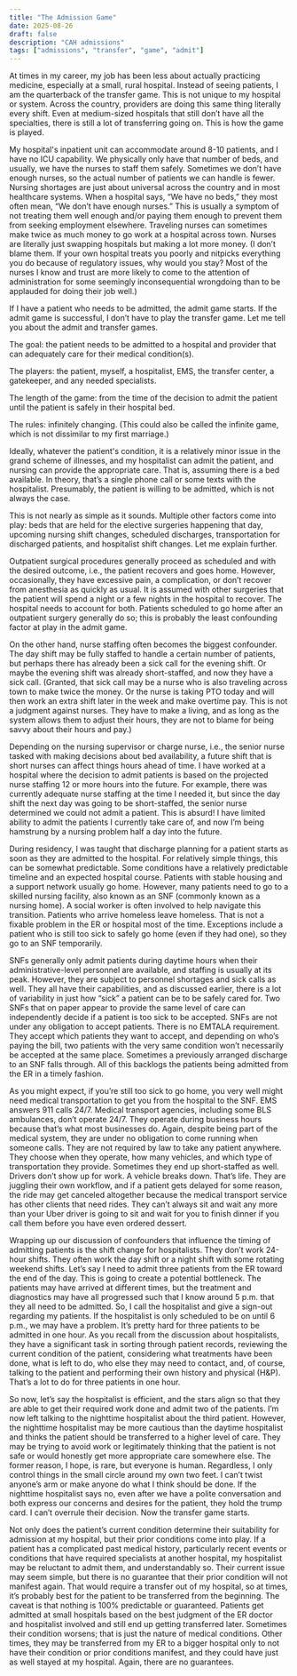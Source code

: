 ```yaml
---
title: "The Admission Game"
date: 2025-08-26
draft: false
description: "CAH admissions"
tags: ["admissions", "transfer", "game", "admit"]
---
```


At times in my career, my job has been less about actually practicing medicine, especially at a small, rural hospital. Instead of seeing patients, I am the quarterback of the transfer game. This is not unique to my hospital or system. Across the country, providers are doing this same thing literally every shift. Even at medium-sized hospitals that still don’t have all the specialties, there is still a lot of transferring going on. This is how the game is played.

My hospital's inpatient unit can accommodate around 8-10 patients, and I have no ICU capability. We physically only have that number of beds, and usually, we have the nurses to staff them safely. Sometimes we don’t have enough nurses, so the actual number of patients we can handle is fewer. Nursing shortages are just about universal across the country and in most healthcare systems. When a hospital says, “We have no beds,” they most often mean, “We don’t have enough nurses.” This is usually a symptom of not treating them well enough and/or paying them enough to prevent them from seeking employment elsewhere. Traveling nurses can sometimes make twice as much money to go work at a hospital across town. Nurses are literally just swapping hospitals but making a lot more money. (I don’t blame them. If your own hospital treats you poorly and nitpicks everything you do because of regulatory issues, why would you stay? Most of the nurses I know and trust are more likely to come to the attention of administration for some seemingly inconsequential wrongdoing than to be applauded for doing their job well.)

If I have a patient who needs to be admitted, the admit game starts. If the admit game is successful, I don’t have to play the transfer game. Let me tell you about the admit and transfer games.

The goal: the patient needs to be admitted to a hospital and provider that can adequately care for their medical condition(s).

The players: the patient, myself, a hospitalist, EMS, the transfer center, a gatekeeper, and any needed specialists.

The length of the game: from the time of the decision to admit the patient until the patient is safely in their hospital bed.

The rules: infinitely changing. (This could also be called the infinite game, which is not dissimilar to my first marriage.)

Ideally, whatever the patient's condition, it is a relatively minor issue in the grand scheme of illnesses, and my hospitalist can admit the patient, and nursing can provide the appropriate care. That is, assuming there is a bed available. In theory, that’s a single phone call or some texts with the hospitalist. Presumably, the patient is willing to be admitted, which is not always the case.

This is not nearly as simple as it sounds. Multiple other factors come into play: beds that are held for the elective surgeries happening that day, upcoming nursing shift changes, scheduled discharges, transportation for discharged patients, and hospitalist shift changes. Let me explain further.

Outpatient surgical procedures generally proceed as scheduled and with the desired outcome, i.e., the patient recovers and goes home. However, occasionally, they have excessive pain, a complication, or don’t recover from anesthesia as quickly as usual. It is assumed with other surgeries that the patient will spend a night or a few nights in the hospital to recover. The hospital needs to account for both. Patients scheduled to go home after an outpatient surgery generally do so; this is probably the least confounding factor at play in the admit game.

On the other hand, nurse staffing often becomes the biggest confounder. The day shift may be fully staffed to handle a certain number of patients, but perhaps there has already been a sick call for the evening shift. Or maybe the evening shift was already short-staffed, and now they have a sick call. (Granted, that sick call may be a nurse who is also traveling across town to make twice the money. Or the nurse is taking PTO today and will then work an extra shift later in the week and make overtime pay. This is not a judgment against nurses. They have to make a living, and as long as the system allows them to adjust their hours, they are not to blame for being savvy about their hours and pay.)

Depending on the nursing supervisor or charge nurse, i.e., the senior nurse tasked with making decisions about bed availability, a future shift that is short nurses can affect things hours ahead of time. I have worked at a hospital where the decision to admit patients is based on the projected nurse staffing 12 or more hours into the future. For example, there was currently adequate nurse staffing at the time I needed it, but since the day shift the next day was going to be short-staffed, the senior nurse determined we could not admit a patient. This is absurd! I have limited ability to admit the patients I currently take care of, and now I’m being hamstrung by a nursing problem half a day into the future.

During residency, I was taught that discharge planning for a patient starts as soon as they are admitted to the hospital. For relatively simple things, this can be somewhat predictable. Some conditions have a relatively predictable timeline and an expected hospital course. Patients with stable housing and a support network usually go home. However, many patients need to go to a skilled nursing facility, also known as an SNF (commonly known as a nursing home). A social worker is often involved to help navigate this transition. Patients who arrive homeless leave homeless. That is not a fixable problem in the ER or hospital most of the time. Exceptions include a patient who is still too sick to safely go home (even if they had one), so they go to an SNF temporarily.

SNFs generally only admit patients during daytime hours when their administrative-level personnel are available, and staffing is usually at its peak. However, they are subject to personnel shortages and sick calls as well. They all have their capabilities, and as discussed earlier, there is a lot of variability in just how “sick” a patient can be to be safely cared for. Two SNFs that on paper appear to provide the same level of care can independently decide if a patient is too sick to be accepted. SNFs are not under any obligation to accept patients. There is no EMTALA requirement. They accept which patients they want to accept, and depending on who’s paying the bill, two patients with the very same condition won’t necessarily be accepted at the same place. Sometimes a previously arranged discharge to an SNF falls through. All of this backlogs the patients being admitted from the ER in a timely fashion.

As you might expect, if you’re still too sick to go home, you very well might need medical transportation to get you from the hospital to the SNF. EMS answers 911 calls 24/7. Medical transport agencies, including some BLS ambulances, don’t operate 24/7. They operate during business hours because that’s what most businesses do. Again, despite being part of the medical system, they are under no obligation to come running when someone calls. They are not required by law to take any patient anywhere. They choose when they operate, how many vehicles, and which type of transportation they provide. Sometimes they end up short-staffed as well. Drivers don’t show up for work. A vehicle breaks down. That’s life. They are juggling their own workflow, and if a patient gets delayed for some reason, the ride may get canceled altogether because the medical transport service has other clients that need rides. They can’t always sit and wait any more than your Uber driver is going to sit and wait for you to finish dinner if you call them before you have even ordered dessert.

Wrapping up our discussion of confounders that influence the timing of admitting patients is the shift change for hospitalists. They don’t work 24-hour shifts. They often work the day shift or a night shift with some rotating weekend shifts. Let’s say I need to admit three patients from the ER toward the end of the day. This is going to create a potential bottleneck. The patients may have arrived at different times, but the treatment and diagnostics may have all progressed such that I know around 5 p.m. that they all need to be admitted. So, I call the hospitalist and give a sign-out regarding my patients. If the hospitalist is only scheduled to be on until 6 p.m., we may have a problem. It’s pretty hard for three patients to be admitted in one hour. As you recall from the discussion about hospitalists, they have a significant task in sorting through patient records, reviewing the current condition of the patient, considering what treatments have been done, what is left to do, who else they may need to contact, and, of course, talking to the patient and performing their own history and physical (H&P). That’s a lot to do for three patients in one hour.

So now, let’s say the hospitalist is efficient, and the stars align so that they are able to get their required work done and admit two of the patients. I’m now left talking to the nighttime hospitalist about the third patient. However, the nighttime hospitalist may be more cautious than the daytime hospitalist and thinks the patient should be transferred to a higher level of care. They may be trying to avoid work or legitimately thinking that the patient is not safe or would honestly get more appropriate care somewhere else. The former reason, I hope, is rare, but everyone is human. Regardless, I only control things in the small circle around my own two feet. I can’t twist anyone’s arm or make anyone do what I think should be done. If the nighttime hospitalist says no, even after we have a polite conversation and both express our concerns and desires for the patient, they hold the trump card. I can’t overrule their decision. Now the transfer game starts.

Not only does the patient’s current condition determine their suitability for admission at my hospital, but their prior conditions come into play. If a patient has a complicated past medical history, particularly recent events or conditions that have required specialists at another hospital, my hospitalist may be reluctant to admit them, and understandably so. Their current issue may seem simple, but there is no guarantee that their prior condition will not manifest again. That would require a transfer out of my hospital, so at times, it’s probably best for the patient to be transferred from the beginning. The caveat is that nothing is 100% predictable or guaranteed. Patients get admitted at small hospitals based on the best judgment of the ER doctor and hospitalist involved and still end up getting transferred later. Sometimes their condition worsens; that is just the nature of medical conditions. Other times, they may be transferred from my ER to a bigger hospital only to not have their condition or prior conditions manifest, and they could have just as well stayed at my hospital. Again, there are no guarantees.